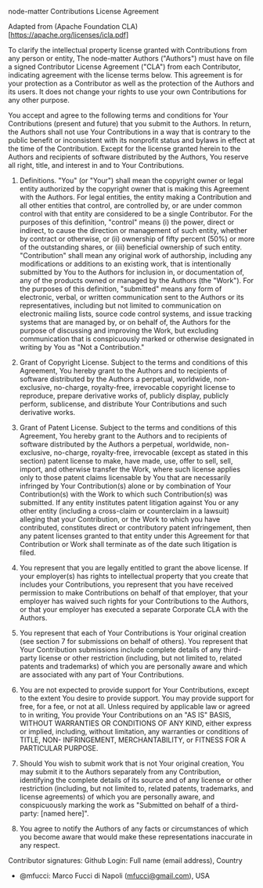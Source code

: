 node-matter Contributions License Agreement

Adapted from (Apache Foundation CLA)[https://apache.org/licenses/icla.pdf]

To clarify the intellectual property license granted with Contributions
from any person or entity, The node-matter Authors ("Authors")
must have on file a signed Contributor License Agreement ("CLA")
from each Contributor, indicating agreement with the license
terms below. This agreement is for your protection as a Contributor
as well as the protection of the Authors and its users. It does not
change your rights to use your own Contributions for any other purpose.


You accept and agree to the following terms and conditions for Your
Contributions (present and future) that you submit to the Authors. In
return, the Authors shall not use Your Contributions in a way that
is contrary to the public benefit or inconsistent with its nonprofit
status and bylaws in effect at the time of the Contribution. Except
for the license granted herein to the Authors and recipients of
software distributed by the Authors, You reserve all right, title,
and interest in and to Your Contributions.

1. Definitions.
 "You" (or "Your") shall mean the copyright owner or legal entity
 authorized by the copyright owner that is making this Agreement
 with the Authors. For legal entities, the entity making a
 Contribution and all other entities that control, are controlled
 by, or are under common control with that entity are considered to
 be a single Contributor. For the purposes of this definition,
 "control" means (i) the power, direct or indirect, to cause the
 direction or management of such entity, whether by contract or
 otherwise, or (ii) ownership of fifty percent (50%) or more of the
 outstanding shares, or (iii) beneficial ownership of such entity.
 "Contribution" shall mean any original work of authorship,
 including any modifications or additions to an existing work, that
 is intentionally submitted by You to the Authors for inclusion
 in, or documentation of, any of the products owned or managed by
 the Authors (the "Work"). For the purposes of this definition,
 "submitted" means any form of electronic, verbal, or written
 communication sent to the Authors or its representatives,
 including but not limited to communication on electronic mailing
 lists, source code control systems, and issue tracking systems that
 are managed by, or on behalf of, the Authors for the purpose of
 discussing and improving the Work, but excluding communication that
 is conspicuously marked or otherwise designated in writing by You
 as "Not a Contribution."

2. Grant of Copyright License. Subject to the terms and conditions of
 this Agreement, You hereby grant to the Authors and to
 recipients of software distributed by the Authors a perpetual,
 worldwide, non-exclusive, no-charge, royalty-free, irrevocable
 copyright license to reproduce, prepare derivative works of,
 publicly display, publicly perform, sublicense, and distribute Your
 Contributions and such derivative works.

3. Grant of Patent License. Subject to the terms and conditions of
 this Agreement, You hereby grant to the Authors and to
 recipients of software distributed by the Authors a perpetual,
 worldwide, non-exclusive, no-charge, royalty-free, irrevocable
 (except as stated in this section) patent license to make, have
 made, use, offer to sell, sell, import, and otherwise transfer the
 Work, where such license applies only to those patent claims
 licensable by You that are necessarily infringed by Your
 Contribution(s) alone or by combination of Your Contribution(s)
 with the Work to which such Contribution(s) was submitted. If any
 entity institutes patent litigation against You or any other entity
 (including a cross-claim or counterclaim in a lawsuit) alleging
 that your Contribution, or the Work to which you have contributed,
 constitutes direct or contributory patent infringement, then any
 patent licenses granted to that entity under this Agreement for
 that Contribution or Work shall terminate as of the date such
 litigation is filed.

4. You represent that you are legally entitled to grant the above
 license. If your employer(s) has rights to intellectual property
 that you create that includes your Contributions, you represent
 that you have received permission to make Contributions on behalf
 of that employer, that your employer has waived such rights for
 your Contributions to the Authors, or that your employer has
 executed a separate Corporate CLA with the Authors.

 5. You represent that each of Your Contributions is Your original
 creation (see section 7 for submissions on behalf of others). You
 represent that Your Contribution submissions include complete
 details of any third-party license or other restriction (including,
 but not limited to, related patents and trademarks) of which you
 are personally aware and which are associated with any part of Your
 Contributions.

6. You are not expected to provide support for Your Contributions,
 except to the extent You desire to provide support. You may provide
 support for free, for a fee, or not at all. Unless required by
 applicable law or agreed to in writing, You provide Your
 Contributions on an "AS IS" BASIS, WITHOUT WARRANTIES OR CONDITIONS
 OF ANY KIND, either express or implied, including, without
 limitation, any warranties or conditions of TITLE, NON-
 INFRINGEMENT, MERCHANTABILITY, or FITNESS FOR A PARTICULAR PURPOSE.

7. Should You wish to submit work that is not Your original creation,
 You may submit it to the Authors separately from any
 Contribution, identifying the complete details of its source and of
 any license or other restriction (including, but not limited to,
 related patents, trademarks, and license agreements) of which you
 are personally aware, and conspicuously marking the work as
 "Submitted on behalf of a third-party: [named here]".

8. You agree to notify the Authors of any facts or circumstances of
 which you become aware that would make these representations
 inaccurate in any respect.

Contributor signatures: Github Login: Full name (email address), Country 
- @mfucci: Marco Fucci di Napoli (mfucci@gmail.com), USA

